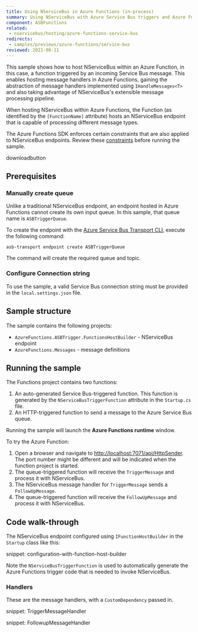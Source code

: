 ```yaml
---
title: Using NServiceBus in Azure Functions (in-process)
summary: Using NServiceBus with Azure Service Bus triggers and Azure Functions in-process worker hosting model.
component: ASBFunctions
related:
 - nservicebus/hosting/azure-functions-service-bus
redirects:
 - samples/previews/azure-functions/service-bus
reviewed: 2021-08-11
---
```


This sample shows how to host NServiceBus within an Azure Function, in this case, a function triggered by an incoming Service Bus message. This enables hosting message handlers in Azure Functions, gaining the abstraction of message handlers implemented using `IHandleMessages<T>` and also taking advantage of NServiceBus's extensible message processing pipeline.

When hosting NServiceBus within Azure Functions, the Function (as identified by the `[FunctionName]` attribute) hosts an NServiceBus endpoint that is capable of processing different message types.

The Azure Functions SDK enforces certain constraints that are also applied to NServiceBus endpoints. Review these [constraints](/nservicebus/hosting/azure-functions-service-bus/) before running the sample.

downloadbutton

## Prerequisites

### Manually create queue

Unlike a traditional NServiceBus endpoint, an endpoint hosted in Azure Functions cannot create its own input queue. In this sample, that queue name is `ASBTriggerQueue`.

To create the endpoint with the [Azure Service Bus Transport CLI](/transports/azure-service-bus/operational-scripting), execute the following command:

```
asb-transport endpoint create ASBTriggerQueue
```

The command will create the required queue and topic.

### Configure Connection string

To use the sample, a valid Service Bus connection string must be provided in the `local.settings.json` file.

## Sample structure

The sample contains the following projects:
- `AzureFunctions.ASBTrigger.FunctionsHostBuilder` - NServiceBus endpoint
- `AzureFunctions.Messages` - message definitions

## Running the sample

The Functions project contains two functions:
1. An auto-generated Service Bus-triggered function. This function is generated by the `NServiceBusTriggerFunction` attribute in the `Startup.cs` file.
1. An HTTP-triggered function to send a message to the Azure Service Bus queue.

Running the sample will launch the **Azure Functions runtime** window.

To try the Azure Function:

1. Open a browser and navigate to <http://localhost:7071/api/HttpSender>. The port number might be different and will be indicated when the function project is started.
1. The queue-triggered function will receive the `TriggerMessage` and process it with NServiceBus.
1. The NServiceBus message handler for `TriggerMessage` sends a `FollowUpMessage`.
1. The queue-triggered function will receive the `FollowUpMessage` and process it with NServiceBus.

## Code walk-through

The NServiceBus endpoint configured using `IFunctionHostBuilder` in the `Startup` class like this:

snippet: configuration-with-function-host-builder

Note the `NServiceBusTriggerFunction` is used to automatically generate the Azure Functions trigger code that is needed to invoke NServiceBus.

### Handlers

These are the message handlers, with a `CustomDependency` passed in.

snippet: TriggerMessageHandler

snippet: FollowupMessageHandler
